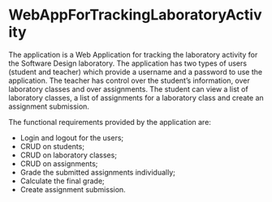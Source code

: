 # WebAppForTrackingLaboratoryActivity

The application is a Web Application for tracking the laboratory activity for the Software Design laboratory. The application has two types of users (student and teacher) which provide a username and a password to use the application. The teacher has control over the student’s information,  over laboratory classes and over assignments. The student can view a list of laboratory classes, a list of assignments for a laboratory class and create an assignment submission.

The functional requirements provided by the application are:
-	Login and logout for the users;
-	CRUD on students;
-	CRUD on laboratory classes;
-	CRUD on assignments;
-	Grade the submitted assignments individually;
-	Calculate the final grade;
-	Create assignment submission.
